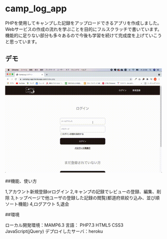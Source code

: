# camp_log_app

PHPを使用してキャンプした記録をアップロードできるアプリを作成しました。
Webサービスの作成の流れを学ぶことを目的にフルスクラッチで書いています。
機能的に足りない部分も多々あるので今後も学習を続けて完成度を上げていこうと思っています。

## デモ
![デモ](https://raw.githubusercontent.com/tera213/camp_log_app/images/demo.gif)

##機能、使い方

1,アカウント新規登録orログイン
2,キャンプの記録でレビューの登録、編集、削除
3,トップページで他ユーザの登録した記録の閲覧(都道府県絞り込み、並び順ソート機能)
4,ログアウト
5,退会

##環境

ローカル開発環境：MAMP6.3
言語：
 PHP7.3
 HTML5
 CSS3
 JavaScript(jQuery)
デプロイしたサーバ：heroku
